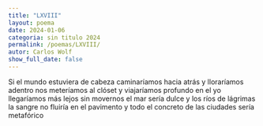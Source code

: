 ```yaml
---
title: "LXVIII"
layout: poema
date: 2024-01-06
categoria: sin titulo 2024
permalink: /poemas/LXVIII/
autor: Carlos Wolf
show_full_date: false
---
```

Si el mundo estuviera de cabeza
caminaríamos hacia atrás y lloraríamos adentro
nos meteríamos al clóset y viajaríamos profundo en el yo
llegaríamos más lejos sin movernos
el mar sería dulce y los ríos de lágrimas
la sangre no fluiría en el pavimento
y todo el concreto de las ciudades sería metafórico